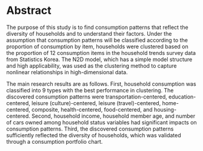 # Abstract

The purpose of this study is to find consumption patterns that reflect the diversity of households and to understand their factors. Under the assumption that consumption patterns will be classified according to the proportion of consumption by item, households were clustered based on the proportion of 12 consumption items in the household trends survey data from Statistics Korea. The N2D model, which has a simple model structure and high applicability, was used as the clustering method to capture nonlinear relationships in high-dimensional data.

The main research results are as follows. First, household consumption was classified into 9 types with the best performance in clustering. The discovered consumption patterns were transportation-centered, education-centered, leisure (culture)-centered, leisure (travel)-centered, home-centered, composite, health-centered, food-centered, and housing-centered. Second, household income, household member age, and number of cars owned among household status variables had significant impacts on consumption patterns. Third, the discovered consumption patterns sufficiently reflected the diversity of households, which was validated through a consumption portfolio chart.
